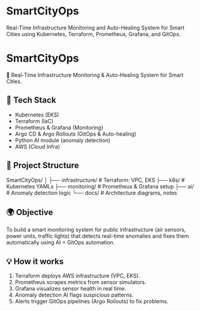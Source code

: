 # SmartCityOps
Real-Time Infrastructure Monitoring and Auto-Healing System for Smart Cities using Kubernetes, Terraform, Prometheus, Grafana, and GitOps.


# SmartCityOps

🚦 Real-Time Infrastructure Monitoring & Auto-Healing System for Smart Cities.

## 🔧 Tech Stack

- Kubernetes (EKS)
- Terraform (IaC)
- Prometheus & Grafana (Monitoring)
- Argo CD & Argo Rollouts (GitOps & Auto-healing)
- Python AI module (anomaly detection)
- AWS (Cloud Infra)

## 📁 Project Structure


SmartCityOps/
│
├── infrastructure/ # Terraform: VPC, EKS
├── k8s/ # Kubernetes YAMLs
├── monitoring/ # Prometheus & Grafana setup
├── ai/ # Anomaly detection logic
└── docs/ # Architecture diagrams, notes




## 🌍 Objective

To build a smart monitoring system for public infrastructure (air sensors, power units, traffic lights) that detects real-time anomalies and fixes them automatically using AI + GitOps automation.

## 💡 How it works

1. Terraform deploys AWS infrastructure (VPC, EKS).
2. Prometheus scrapes metrics from sensor simulators.
3. Grafana visualizes sensor health in real time.
4. Anomaly detection AI flags suspicious patterns.
5. Alerts trigger GitOps pipelines (Argo Rollouts) to fix problems.

